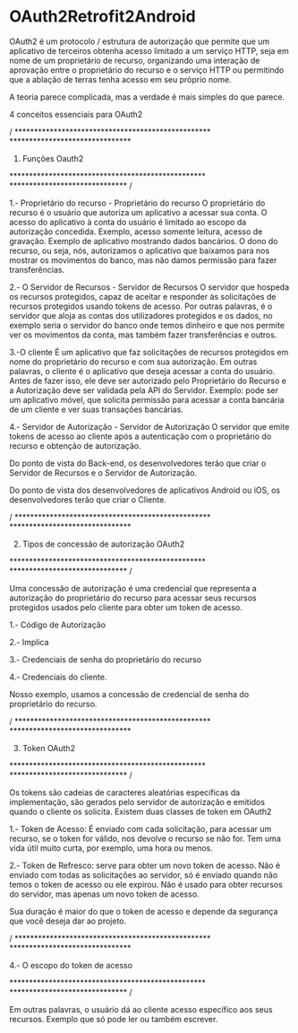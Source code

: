 # OAuth2Retrofit2Android

OAuth2 é um protocolo / estrutura de autorização que permite que um aplicativo de terceiros obtenha acesso limitado a um serviço HTTP, seja em nome de um proprietário de recurso, organizando uma interação de aprovação entre o proprietário do recurso e o serviço HTTP ou permitindo que a ablação de terras tenha acesso em seu próprio nome.

A teoria parece complicada, mas a verdade é mais simples do que parece.

4 conceitos essenciais para OAuth2

/ ************************************************** *******************************

1. Funções Oauth2

************************************************** ****************************** /

1.- Proprietário do recurso - Proprietário do recurso
O proprietário do recurso é o usuário que autoriza um aplicativo a acessar sua conta.
O acesso do aplicativo à conta do usuário é limitado ao escopo da autorização concedida.
Exemplo, acesso somente leitura, acesso de gravação.
Exemplo de aplicativo mostrando dados bancários.
O dono do recurso, ou seja, nós, autorizamos o aplicativo que baixamos para nos mostrar os movimentos do banco, mas não damos permissão para fazer transferências.

2.- O Servidor de Recursos - Servidor de Recursos
O servidor que hospeda os recursos protegidos, capaz de aceitar e responder às solicitações de recursos protegidos usando tokens de acesso.
Por outras palavras, é o servidor que aloja as contas dos utilizadores protegidos e os dados, no exemplo seria o servidor do banco onde temos dinheiro e que nos permite ver os movimentos da conta, mas também fazer transferências e outros.

3.-O cliente
É um aplicativo que faz solicitações de recursos protegidos em nome do proprietário do recurso e com sua autorização.
Em outras palavras, o cliente é o aplicativo que deseja acessar a conta do usuário. Antes de fazer isso, ele deve ser autorizado pelo Proprietário do Recurso e a Autorização deve ser validada pela API do Servidor.
Exemplo: pode ser um aplicativo móvel, que solicita permissão para acessar a conta bancária de um cliente e ver suas transações bancárias.

4.- Servidor de Autorização - Servidor de Autorização
O servidor que emite tokens de acesso ao cliente após a autenticação com o proprietário do recurso e obtenção de autorização.

Do ponto de vista do Back-end, os desenvolvedores terão que criar o Servidor de Recursos e o Servidor de Autorização.

Do ponto de vista dos desenvolvedores de aplicativos Android ou iOS, os desenvolvedores terão que criar o Cliente.


/ ************************************************** *******************************

2. Tipos de concessão de autorização OAuth2

************************************************** ****************************** /

Uma concessão de autorização é uma credencial que representa a autorização do proprietário do recurso para acessar seus recursos protegidos usados ​​pelo cliente para obter um token de acesso.

1.- Código de Autorização

2.- Implica

3.- Credenciais de senha do proprietário do recurso

4.- Credenciais do cliente.

Nosso exemplo, usamos a concessão de credencial de senha do proprietário do recurso.

/ ************************************************** *******************************

3. Token OAuth2

************************************************** ****************************** /

Os tokens são cadeias de caracteres aleatórias específicas da implementação, são gerados pelo servidor de autorização e emitidos quando o cliente os solicita.
Existem duas classes de token em OAuth2

1.- Token de Acesso: É enviado com cada solicitação, para acessar um recurso, se o token for válido, nos devolve o recurso se não for. Tem uma vida útil muito curta, por exemplo, uma hora ou menos.

2.- Token de Refresco: serve para obter um novo token de acesso. Não é enviado com todas as solicitações ao servidor, só é enviado quando não temos o token de acesso ou ele expirou. Não é usado para obter recursos do servidor, mas apenas um novo token de acesso.

Sua duração é maior do que o token de acesso e depende da segurança que você deseja dar ao projeto.

/ ************************************************** *******************************

4.- O escopo do token de acesso

************************************************** ****************************** /

Em outras palavras, o usuário dá ao cliente acesso específico aos seus recursos. Exemplo que só pode ler ou também escrever.







